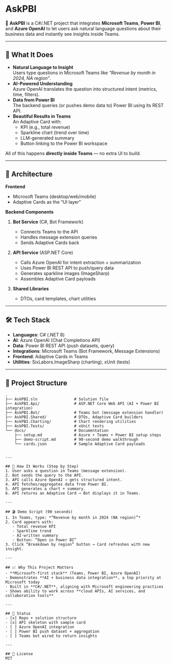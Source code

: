# AskPBI

🚀 **AskPBI** is a C#/.NET project that integrates **Microsoft Teams**, **Power BI**, and **Azure OpenAI** to let users ask natural language questions about their business data and instantly see insights inside Teams.

---

## 🎯 What It Does

- **Natural Language to Insight**  
  Users type questions in Microsoft Teams like _“Revenue by month in 2024, NA region”_.
- **AI-Powered Understanding**  
  Azure OpenAI translates the question into structured intent (metrics, time, filters).
- **Data from Power BI**  
  The backend queries (or pushes demo data to) Power BI using its REST API.
- **Beautiful Results in Teams**  
  An Adaptive Card with:
  - KPI (e.g., total revenue)
  - Sparkline chart (trend over time)
  - LLM-generated summary
  - Button linking to the Power BI workspace

All of this happens **directly inside Teams** — no extra UI to build.

---

## 🧩 Architecture

**Frontend**

- Microsoft Teams (desktop/web/mobile)
- Adaptive Cards as the “UI layer”

**Backend Components**

1. **Bot Service** (C#, Bot Framework)

   - Connects Teams to the API
   - Handles message extension queries
   - Sends Adaptive Cards back

2. **API Service** (ASP.NET Core)

   - Calls Azure OpenAI for intent extraction + summarization
   - Uses Power BI REST API to push/query data
   - Generates sparkline images (ImageSharp)
   - Assembles Adaptive Card payloads

3. **Shared Libraries**
   - DTOs, card templates, chart utilities

---

## 🛠️ Tech Stack

- **Languages**: C# (.NET 8)
- **AI**: Azure OpenAI (Chat Completions API)
- **Data**: Power BI REST API (push datasets, query)
- **Integrations**: Microsoft Teams (Bot Framework, Message Extensions)
- **Frontend**: Adaptive Cards in Teams
- **Utilities**: SixLabors.ImageSharp (charting), xUnit (tests)

---

## 📂 Project Structure

```plaintext
.
├── AskPBI.sln                # Solution file
├── AskPBI.Api/               # ASP.NET Core Web API (AI + Power BI integration)
├── AskPBI.Bot/               # Teams bot (message extension handler)
├── AskPBI.Shared/            # DTOs, Adaptive Card builders
├── AskPBI.Charting/          # Chart rendering utilities
├── AskPBI.Tests/             # xUnit tests
└── docs/                     # Documentation
    ├── setup.md              # Azure + Teams + Power BI setup steps
    ├── demo-script.md        # 90-second demo walkthrough
    └── cards.json            # Sample Adaptive Card payloads


---

## 🧪 How It Works (Step by Step)
1. User asks a question in Teams (message extension).
2. Bot sends the query to the API.
3. API calls Azure OpenAI → gets structured intent.
4. API fetches/aggregates data from Power BI.
5. API generates a chart + summary.
6. API returns an Adaptive Card → Bot displays it in Teams.

---

## 🎬 Demo Script (90 seconds)
1. In Teams, type: *“Revenue by month in 2024 (NA region)”*
2. Card appears with:
   - Total revenue KPI
   - Sparkline trend
   - AI-written summary
   - Button: “Open in Power BI”
3. Click “Breakdown by region” button → Card refreshes with new insight.

---

## 📈 Why This Project Matters
- **Microsoft-first stack** (Teams, Power BI, Azure OpenAI)
- Demonstrates **AI + business data integration**, a top priority at Microsoft today
- Built in **C#/.NET**, aligning with Microsoft engineering practices
- Shows ability to work across **cloud APIs, AI services, and collaboration tools**

---

## 🚧 Status
- [x] Repo + solution structure
- [x] API skeleton with sample card
- [ ] Azure OpenAI integration
- [ ] Power BI push dataset + aggregation
- [ ] Teams bot wired to return insights

---

## 📜 License
MIT
```
